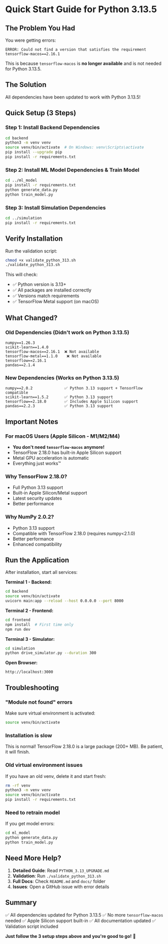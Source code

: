 # Quick Start Guide for Python 3.13.5

## The Problem You Had
You were getting errors:
```
ERROR: Could not find a version that satisfies the requirement tensorflow-macos==2.16.1
```

This is because `tensorflow-macos` is **no longer available** and is not needed for Python 3.13.5.

## The Solution
All dependencies have been updated to work with Python 3.13.5!

## Quick Setup (3 Steps)

### Step 1: Install Backend Dependencies
```bash
cd backend
python3 -m venv venv
source venv/bin/activate  # On Windows: venv\Scripts\activate
pip install --upgrade pip
pip install -r requirements.txt
```

### Step 2: Install ML Model Dependencies & Train Model
```bash
cd ../ml_model
pip install -r requirements.txt
python generate_data.py
python train_model.py
```

### Step 3: Install Simulation Dependencies
```bash
cd ../simulation
pip install -r requirements.txt
```

## Verify Installation
Run the validation script:
```bash
chmod +x validate_python_313.sh
./validate_python_313.sh
```

This will check:
- ✅ Python version is 3.13+
- ✅ All packages are installed correctly
- ✅ Versions match requirements
- ✅ TensorFlow Metal support (on macOS)

## What Changed?

### Old Dependencies (Didn't work on Python 3.13.5)
```
numpy==1.26.3
scikit-learn==1.4.0
tensorflow-macos==2.16.1  ❌ Not available
tensorflow-metal==1.1.0    ❌ Not available
tensorflow==2.16.1
pandas==2.1.4
```

### New Dependencies (Works on Python 3.13.5)
```
numpy==2.0.2              ✅ Python 3.13 support + TensorFlow compatible
scikit-learn==1.5.2       ✅ Python 3.13 support
tensorflow==2.18.0        ✅ Includes Apple Silicon support
pandas==2.2.3             ✅ Python 3.13 support
```

## Important Notes

### For macOS Users (Apple Silicon - M1/M2/M4)
- **You don't need `tensorflow-macos` anymore!**
- TensorFlow 2.18.0 has built-in Apple Silicon support
- Metal GPU acceleration is automatic
- Everything just works™

### Why TensorFlow 2.18.0?
- Full Python 3.13 support
- Built-in Apple Silicon/Metal support
- Latest security updates
- Better performance

### Why NumPy 2.0.2?
- Python 3.13 support
- Compatible with TensorFlow 2.18.0 (requires numpy<2.1.0)
- Better performance
- Enhanced compatibility

## Run the Application

After installation, start all services:

**Terminal 1 - Backend:**
```bash
cd backend
source venv/bin/activate
uvicorn main:app --reload --host 0.0.0.0 --port 8000
```

**Terminal 2 - Frontend:**
```bash
cd frontend
npm install  # First time only
npm run dev
```

**Terminal 3 - Simulator:**
```bash
cd simulation
python drive_simulator.py --duration 300
```

**Open Browser:**
```
http://localhost:3000
```

## Troubleshooting

### "Module not found" errors
Make sure virtual environment is activated:
```bash
source venv/bin/activate
```

### Installation is slow
This is normal! TensorFlow 2.18.0 is a large package (200+ MB). Be patient, it will finish.

### Old virtual environment issues
If you have an old venv, delete it and start fresh:
```bash
rm -rf venv
python3 -m venv venv
source venv/bin/activate
pip install -r requirements.txt
```

### Need to retrain model
If you get model errors:
```bash
cd ml_model
python generate_data.py
python train_model.py
```

## Need More Help?

1. **Detailed Guide**: Read `PYTHON_3.13_UPGRADE.md`
2. **Validation**: Run `./validate_python_313.sh`
3. **Full Docs**: Check `README.md` and `docs/` folder
4. **Issues**: Open a GitHub issue with error details

## Summary

✅ All dependencies updated for Python 3.13.5
✅ No more `tensorflow-macos` needed
✅ Apple Silicon support built-in
✅ All documentation updated
✅ Validation script included

**Just follow the 3 setup steps above and you're good to go!** 🚀
